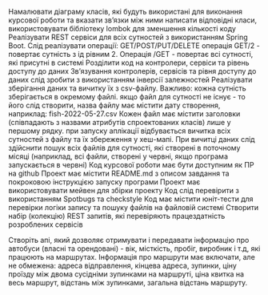 Намалювати діаграму класів, які будуть використані для виконання курсової роботи та вказати зв’язки між ними
написати відповідні класи, використовувати бібліотеку lombok для зменшення кількості коду 
Реалізувати REST сервіси для всіх сутностей з використанням Spring Boot. Слід реалізувати операції: GET/POST/PUT/DELETE операція GET/2 - повертає сутність з ід рівним 2. Операція  /GET - повертає всі сутності, які присутні в системі
Розділити код на контролери, сервіси та рівень доступу до даних
Зв’язування контролерів, сервісів та рівня доступу до даних слід зробити з використанням інверсії залежностей
Реалізувати зберігання даних та вичитку їх з csv-файлу. Важливо: кожна сутність зберігається в окремому файлі.
якщо файл для сутності не існує - то його слід створити, назва файлу має містити дату створення, наприклад: fish-2022-05-27.csv
Кожен файл має містити заголовки (співпадають з назвами атрибутів спроектованих класів) лише у першому рядку. 
при запуску аплікації відбувається вичитка всіх сутностей з файлу та їх збереження у хеш-мапі. При вичитці даних слід здійснити пошук всіх файлів для сутності, які створені в поточному місяці (наприклад, всі файли, створені у червні, якщо програма запускається в червні) 
Код курсової роботи має бути доступним як ПР на github
Проект має містити README.md з описом завдання та покроковою інструкцією запуску програми
Проект має використовувати мейвен для збірки проекту
Код слід перевірити з використанням Spotbugs та checkstyle
Код має містити юніт-тести для перевірки логіки запису та пошуку файлів на файловій системі
Створити набір (колекцію) REST запитів, які перевіряють працездатність розроблених сервісів

Створіть апі, який дозволяє отримувати і передавати інформацію про автобуси (власні та орендовані) - вік, місткість, пробіг, виробник і т.д, які працюють на маршрутах. Інформація про маршрути має включати, але не обмежена: адреса відправлення, кінцева адреса, зупинки, ціну проїзду між двома сусідніми зупинками на маршруті, ціна квитка на весь маршрут, відстань між зупинками, загальна відстань маршруту.
